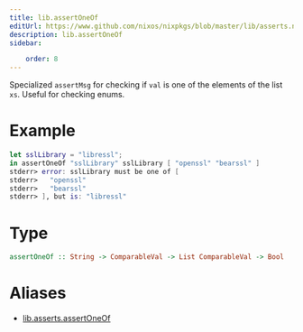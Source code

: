 ```yaml
---
title: lib.assertOneOf
editUrl: https://www.github.com/nixos/nixpkgs/blob/master/lib/asserts.nix#L56C5
description: lib.assertOneOf
sidebar:

    order: 8
---
```


Specialized `assertMsg` for checking if `val` is one of the elements
of the list `xs`. Useful for checking enums.

# Example

```nix
let sslLibrary = "libressl";
in assertOneOf "sslLibrary" sslLibrary [ "openssl" "bearssl" ]
stderr> error: sslLibrary must be one of [
stderr>   "openssl"
stderr>   "bearssl"
stderr> ], but is: "libressl"
```

# Type

```haskell
assertOneOf :: String -> ComparableVal -> List ComparableVal -> Bool
```


# Aliases

- [lib.asserts.assertOneOf](./reference/lib/asserts/lib-asserts-assertOneOf)


